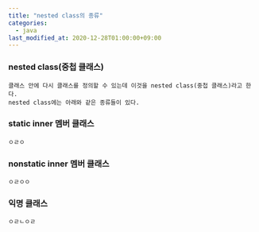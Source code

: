 ```yaml
---
title: "nested class의 종류"
categories: 
  - java
last_modified_at: 2020-12-28T01:00:00+09:00
---
```


### nested class(중첩 클래스)
    클래스 안에 다시 클래스를 정의할 수 있는데 이것을 nested class(중첩 클래스)라고 한다.
    nested class에는 아래와 같은 종류들이 있다.
    
### static inner 멤버 클래스
    ㅇㄹㅇ
    
### nonstatic inner 멤버 클래스
    ㅇㄹㅇㅇ
    
### 익명 클래스
    ㅇㄹㄴㅇㄹ
    